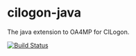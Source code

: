 # cilogon-java
The java extension to OA4MP for CILogon.

[![Build Status](https://travis-ci.org/cilogon/cilogon-java.svg?branch=master)](https://travis-ci.org/cilogon/cilogon-java)

